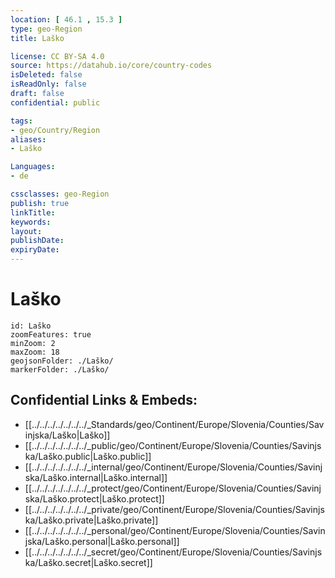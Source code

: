 ```yaml
---
location: [ 46.1 , 15.3 ] 
type: geo-Region
title: Laško

license: CC BY-SA 4.0
source: https://datahub.io/core/country-codes
isDeleted: false
isReadOnly: false
draft: false
confidential: public

tags:
- geo/Country/Region
aliases:
- Laško

Languages:
- de

cssclasses: geo-Region
publish: true
linkTitle: 
keywords: 
layout: 
publishDate: 
expiryDate: 
---
```


# Laško

```leaflet
id: Laško
zoomFeatures: true 
minZoom: 2 
maxZoom: 18
geojsonFolder: ./Laško/
markerFolder: ./Laško/
```


## Confidential Links & Embeds: 
- [[../../../../../../../_Standards/geo/Continent/Europe/Slovenia/Counties/Savinjska/Laško|Laško]] 
- [[../../../../../../../_public/geo/Continent/Europe/Slovenia/Counties/Savinjska/Laško.public|Laško.public]] 
- [[../../../../../../../_internal/geo/Continent/Europe/Slovenia/Counties/Savinjska/Laško.internal|Laško.internal]] 
- [[../../../../../../../_protect/geo/Continent/Europe/Slovenia/Counties/Savinjska/Laško.protect|Laško.protect]] 
- [[../../../../../../../_private/geo/Continent/Europe/Slovenia/Counties/Savinjska/Laško.private|Laško.private]] 
- [[../../../../../../../_personal/geo/Continent/Europe/Slovenia/Counties/Savinjska/Laško.personal|Laško.personal]] 
- [[../../../../../../../_secret/geo/Continent/Europe/Slovenia/Counties/Savinjska/Laško.secret|Laško.secret]] 

